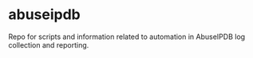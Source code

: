 # abuseipdb
Repo for scripts and information related to automation in AbuseIPDB log collection and reporting. 
